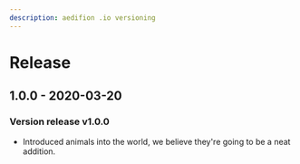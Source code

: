 ```yaml
---
description: aedifion .io versioning
---
```


# Release

## 

## 1.0.0 - 2020-03-20

### Version release v1.0.0

* Introduced animals into the world, we believe they're going to be a neat addition.




